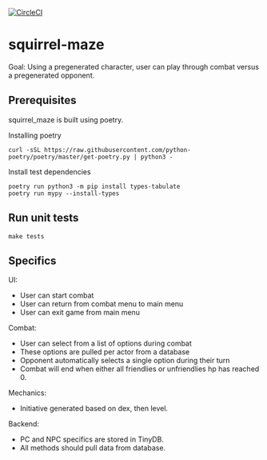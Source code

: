 [![CircleCI](https://circleci.com/gh/princeodd47/squirrel-maze.svg?style=svg)](https://circleci.com/gh/princeodd47/squirrel-maze)

# squirrel-maze
Goal: Using a pregenerated character, user can play through combat versus a pregenerated opponent.

## Prerequisites
squirrel_maze is built using poetry.

Installing poetry
```
curl -sSL https://raw.githubusercontent.com/python-poetry/poetry/master/get-poetry.py | python3 -
```

Install test dependencies
```
poetry run python3 -m pip install types-tabulate
poetry run mypy --install-types
```


## Run unit tests
```
make tests
```

## Specifics
UI:
* User can start combat
* User can return from combat menu to main menu
* User can exit game from main menu

Combat:
* User can select from a list of options during combat
* These options are pulled per actor from a database
* Opponent automatically selects a single option during their turn
* Combat will end when either all friendlies or unfriendlies hp has reached 0.

Mechanics:
* Initiative generated based on dex, then level.

Backend:
* PC and NPC specifics are stored in TinyDB.
* All methods should pull data from database.

